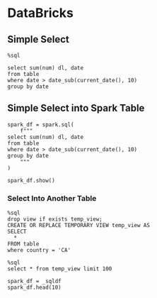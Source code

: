 # DataBricks 
## Simple Select
```
%sql

select sum(num) dl, date
from table
where date > date_sub(current_date(), 10) 
group by date
```
## Simple Select into Spark Table
```
spark_df = spark.sql(
    f""" 
select sum(num) dl, date
from table
where date > date_sub(current_date(), 10) 
group by date
    """
)

spark_df.show()

```
### Select Into Another Table
```
%sql
drop view if exists temp_view;
CREATE OR REPLACE TEMPORARY VIEW temp_view AS 
SELECT 
  *
FROM table
where country = 'CA'
```
```
%sql
select * from temp_view limit 100
```
```
spark_df = _sqldf
spark_df.head(10)
```
